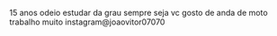 15 anos
odeio estudar
da grau
sempre seja vc 
gosto de anda de moto
trabalho muito
instagram@joaovitor07070
